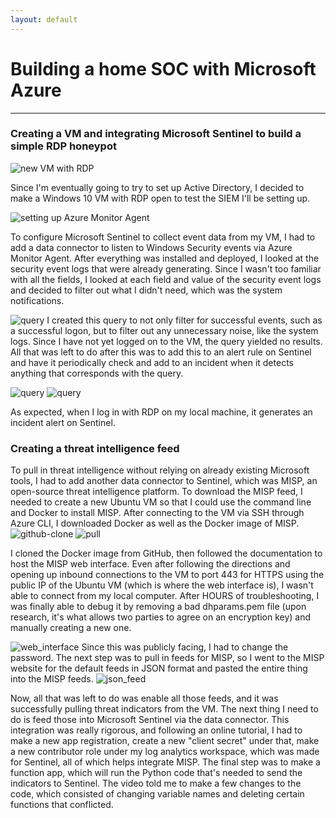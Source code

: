 ```yaml
---
layout: default
---
```


# Building a home SOC with Microsoft Azure

* * * 

### Creating a VM and integrating Microsoft Sentinel to build a simple RDP honeypot 
![new VM with RDP](../images/new-vm-with-rdp)

Since I'm eventually going to try to set up Active Directory, I decided to make a Windows 10 VM with RDP open to test the SIEM I'll be setting up.

![setting up Azure Monitor Agent](../images/add-collection-rule)

To configure Microsoft Sentinel to collect event data from my VM, I had to add a data connector to listen to Windows Security events via Azure Monitor Agent. After everything was installed and deployed, I looked at the security event logs that were already generating. Since I wasn't too familiar with all the fields, I looked at each field and value of the security event logs and decided to filter out what I didn't need, which was the system notifications. 

![query](../images/log-query)
I created this query to not only filter for successful events, such as a successful logon, but to filter out any unnecessary noise, like the system logs. Since I have not yet logged on to the VM, the query yielded no results. All that was left to do after this was to add this to an alert rule on Sentinel and have it periodically check and add to an incident when it detects anything that corresponds with the query. 

![query](../images/rdp-logon) ![query](../images/sentinel-alert)

As expected, when I log in with RDP on my local machine, it generates an incident alert on Sentinel. 

### Creating a threat intelligence feed 
To pull in threat intelligence without relying on already existing Microsoft tools, I had to add another data connector to Sentinel, which was MISP, an open-source threat intelligence platform. To download the MISP feed, I needed to create a new Ubuntu VM so that I could use the command line and Docker to install MISP. After connecting to the VM via SSH through Azure CLI, I downloaded Docker as well as the Docker image of MISP. 
![github-clone](../images/github-clone.png) ![pull](../images/MISP-docker-pull.png)

I cloned the Docker image from GitHub, then followed the documentation to host the MISP web interface. Even after following the directions and opening up inbound connections to the VM to port 443 for HTTPS using the public IP of the Ubuntu VM (which is where the web interface is), I wasn't able to connect from my local computer. After HOURS of troubleshooting, I was finally able to debug it by removing a bad dhparams.pem file (upon research, it's what allows two parties to agree on an encryption key) and manually creating a new one. 

![web_interface](../images/MISP-web.png)
Since this was publicly facing, I had to change the password. The next step was to pull in feeds for MISP, so I went to the MISP website for the default feeds in JSON format and pasted the entire thing into the MISP feeds. 
![json_feed](../images/json.png)

Now, all that was left to do was enable all those feeds, and it was successfully pulling threat indicators from the VM. The next thing I need to do is feed those into Microsoft Sentinel via the data connector. This integration was really rigorous, and following an online tutorial, I had to make a new app registration, create a new "client secret" under that, make a new contributor role under my log analytics workspace, which was made for Sentinel, all of which helps integrate MISP. The final step was to make a function app, which will run the Python code that's needed to send the indicators to Sentinel. The video told me to make a few changes to the code, which consisted of changing variable names and deleting certain functions that conflicted. 
